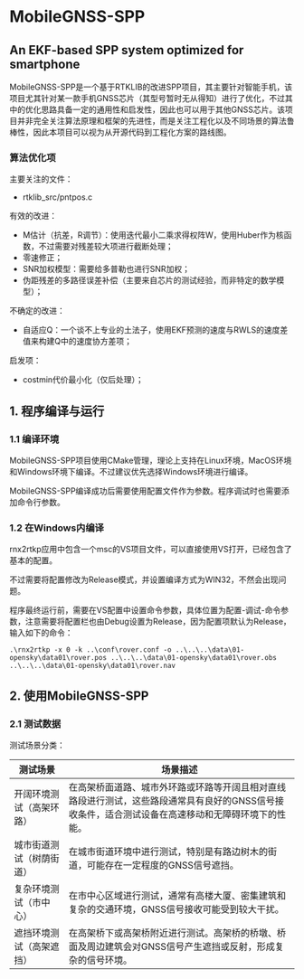 # MobileGNSS-SPP

## An EKF-based SPP system optimized for smartphone
MobileGNSS-SPP是一个基于RTKLIB的改进SPP项目，其主要针对智能手机，该项目尤其针对某一款手机GNSS芯片（其型号暂时无从得知）进行了优化，不过其中的优化思路具备一定的通用性和启发性，因此也可以用于其他GNSS芯片。该项目并非完全关注算法原理和框架的先进性，而是关注工程化以及不同场景的算法鲁棒性，因此本项目可以视为从开源代码到工程化方案的路线图。

### 算法优化项
主要关注的文件：
- rtklib_src/pntpos.c

有效的改进：
- M估计（抗差，R调节）：使用迭代最小二乘求得权阵W，使用Huber作为核函数，不过需要对残差较大项进行截断处理；
- 零速修正；
- SNR加权模型：需要给多普勒也进行SNR加权；
- 伪距残差的多路径误差补偿（主要来自芯片的测试经验，而非特定的数学模型）；

不确定的改进：
- 自适应Q：一个谈不上专业的土法子，使用EKF预测的速度与RWLS的速度差值来构建Q中的速度协方差项；

启发项：
- costmin代价最小化（仅后处理）；

## 1. 程序编译与运行
### 1.1 编译环境
MobileGNSS-SPP项目使用CMake管理，理论上支持在Linux环境，MacOS环境和Windows环境下编译。不过建议优先选择Windows环境进行编译。

MobileGNSS-SPP编译成功后需要使用配置文件作为参数。程序调试时也需要添加命令行参数。

### 1.2 在Windows内编译
rnx2rtkp应用中包含一个msc的VS项目文件，可以直接使用VS打开，已经包含了基本的配置。

不过需要将配置修改为Release模式，并设置编译方式为WIN32，不然会出现问题。

程序最终运行前，需要在VS配置中设置命令参数，具体位置为配置-调试-命令参数，注意需要将配置栏也由Debug设置为Release，因为配置项默认为Release，输入如下的命令：

```shell
.\rnx2rtkp -x 0 -k ..\conf\rover.conf -o ..\..\..\data\01-opensky\data01\rover.pos ..\..\..\data\01-opensky\data01\rover.obs ..\..\..\data\01-opensky\data01\rover.nav
```

## 2. 使用MobileGNSS-SPP
### 2.1 测试数据
测试场景分类：  

| 测试场景 | 场景描述                    |
| ---- | --------------------------- |
| 开阔环境测试（高架环路）| 在高架桥面道路、城市外环路或环路等开阔且相对直线路段进行测试，这些路段通常具有良好的GNSS信号接收条件，适合测试设备在高速移动和无障碍环境下的性能。|
| 城市街道测试（树荫街道）| 在城市街道环境中进行测试，特别是有路边树木的街道，可能存在一定程度的GNSS信号遮挡。  |
| 复杂环境测试（市中心）  | 在市中心区域进行测试，通常有高楼大厦、密集建筑和复杂的交通环境，GNSS信号接收可能受到较大干扰。 |
| 遮挡环境测试（高架遮挡）| 在高架桥下或高架桥附近进行测试。高架桥的桥墩、桥面及周边建筑会对GNSS信号产生遮挡或反射，形成复杂的信号环境。 |
